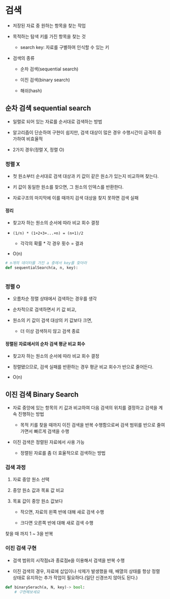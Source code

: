 # 검색

- 저장된 자료 중 원하는 항목을 찾는 작업

- 목적하는 탐색 키를 가진 항목을 찾는 것

    - search key: 자료를 구별하여 인식할 수 있는 키

- 검색의 종류

    - 순차 검색(sequential search)

    - 이진 검색(binary search)

    - 해쉬(hash)

## 순차 검색 sequential search

- 일렬로 되어 있는 자료를 순서대로 검색하는 방법

- 알고리즘이 단순하여 구현이 쉽지만, 검색 대상이 많은 경우 수행시간이 급격히 증가하여 비효율적

- 2가지 경우(정렬 X, 정렬 O)

### 정렬 X

- 첫 원소부터 순서대로 검색 대상과 키 값이 같은 원소가 있는지 비교하며 찾는다.

- 키 값이 동일한 원소를 찾으면, 그 원소의 인덱스를 반환한다.

- 자료구조의 마지막에 이를 때까지 검색 대상을 찾지 못하면 검색 실패

#### 정리

- 찾고자 하는 원소의 순서에 따라 비교 회수 결정

- `(1/n) * (1+2+3+...+n) = (n+1)/2`

    - 각각의 확률 * 각 경우 횟수 = 결과

- O(n)

```python
# n개의 데이터를 가진 a 중에서 key를 찾아라 
def sequentialSearch(a, n, key): 
    
```

### 정렬 O

- 오름차순 정렬 상태에서 검색하는 경우를 생각

- 순차적으로 검색하면서 키 값 비교,

- 원소의 키 값이 검색 대상의 키 값보다 크면,

    - 더 이상 검색하지 않고 검색 종료

#### 정렬된 자료에서의 순차 검색 평균 비교 회수

- 찾고자 하는 원소의 순서에 따라 비교 회수 결정

- 정렬됐으므로, 검색 실패를 반환하는 경우 평균 비교 회수가 반으로 줄어든다.

- O(n)

## 이진 검색 Binary Search

- 자료 중앙에 있는 항목의 키 값과 비교하여 다음 검색의 위치를 결정하고 검색을 계속 진행하는 방법

    - 목적 키를 찾을 때까지 이진 검색을 반복 수행함으로써 검색 범위를 반으로 줄여가면서 빠르게 검색을 수행

- 이진 검색은 정렬된 자료에서 사용 가능

    - 정렬된 자료를 좀 더 효율적으로 검색하는 방법

### 검색 과정

1. 자료 중앙 원소 선택

2. 중앙 원소 값과 목표 값 비교

3. 목표 값이 중앙 원소 값보다 

    - 작으면, 자료의 왼쪽 반에 대해 새로 검색 수행

    - 크다면 오른쪽 반에 대해 새로 검색 수행

찾을 때 까지 1 ~ 3을 반복

### 이진 검색 구현

- 검색 범위의 시작점s과 종료점e을 이용해서 검색을 반복 수행

- 이진 검색의 경우, 자료에 삽입이나 삭제가 발생했을 때, 배열의 상태를 항상 정렬 상태로 유지하는 추가 작업이 필요하다.(일단 신경쓰지 않아도 된다.)

```python
def binarySerach(a, N, key)-> bool:
    # 구현해보세요
```